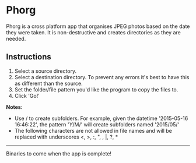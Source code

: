 # Phorg

Phorg is a cross platform app that organises JPEG photos based on the date they were taken. It is non-destructive and creates directories as they are needed.

## Instructions

1. Select a source directory.
2. Select a destination directory. To prevent any errors it's best to have this as different than the source.
3. Set the folder/file pattern you'd like the program to copy the files to.
4. Click 'Go!'

**Notes:**
* Use / to create subfolders. For example, given the datetime '2015-05-16 16:46:22', the pattern '$Y/$M/' will create subfolders named '2015/05/'
* The following characters are not allowed in file names and will be replaced with underscores &lt;, &gt;, :, ", \, |, ?, *

---

Binaries to come when the app is complete!